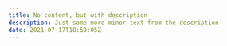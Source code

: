 ```yaml
---
title: No content, but with description
description: Just some more minor text from the description
date: 2021-07-17T18:59:05Z
---
```

